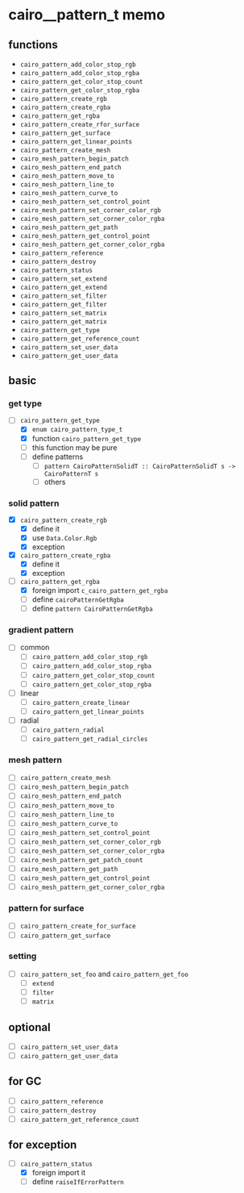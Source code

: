 cairo\__pattern\_t memo
========================

functions
---------

* `cairo_pattern_add_color_stop_rgb`
* `cairo_pattern_add_color_stop_rgba`
* `cairo_pattern_get_color_stop_count`
* `cairo_pattern_get_color_stop_rgba`
* `cairo_pattern_create_rgb`
* `cairo_pattern_create_rgba`
* `cairo_pattern_get_rgba`
* `cairo_pattern_create_rfor_surface`
* `cairo_pattern_get_surface`
* `cairo_pattern_get_linear_points`
* `cairo_pattern_create_mesh`
* `cairo_mesh_pattern_begin_patch`
* `cairo_mesh_pattern_end_patch`
* `cairo_mesh_pattern_move_to`
* `cairo_mesh_pattern_line_to`
* `cairo_mesh_pattern_curve_to`
* `cairo_mesh_pattern_set_control_point`
* `cairo_mesh_pattern_set_corner_color_rgb`
* `cairo_mesh_pattern_set_corner_color_rgba`
* `cairo_mesh_pattern_get_path`
* `cairo_mesh_pattern_get_control_point`
* `cairo_mesh_pattern_get_corner_color_rgba`
* `cairo_pattern_reference`
* `cairo_pattern_destroy`
* `cairo_pattern_status`
* `cairo_pattern_set_extend`
* `cairo_pattern_get_extend`
* `cairo_pattern_set_filter`
* `cairo_pattern_get_filter`
* `cairo_pattern_set_matrix`
* `cairo_pattern_get_matrix`
* `cairo_pattern_get_type`
* `cairo_pattern_get_reference_count`
* `cairo_pattern_set_user_data`
* `cairo_pattern_get_user_data`

basic
-----

### get type

* [ ] `cairo_pattern_get_type`
	+ [x] `enum cairo_pattern_type_t`
	+ [x] function `cairo_pattern_get_type`
	+ [ ] this function may be pure
	+ [ ] define patterns
		- [ ] `pattern CairoPatternSolidT :: CairoPatternSolidT s -> CairoPatternT s`
		- [ ] others

### solid pattern

* [x] `cairo_pattern_create_rgb`
	+ [x] define it
	+ [x] use `Data.Color.Rgb`
	+ [x] exception
* [x] `cairo_pattern_create_rgba`
	+ [x] define it
	+ [x] exception
* [ ] `cairo_pattern_get_rgba`
	+ [x] foreign import `c_cairo_pattern_get_rgba`
	+ [ ] define `cairoPatternGetRgba`
	+ [ ] define `pattern CairoPatternGetRgba`

### gradient pattern

* [ ] common
	+ [ ] `cairo_pattern_add_color_stop_rgb`
	+ [ ] `cairo_pattern_add_color_stop_rgba`
	+ [ ] `cairo_pattern_get_color_stop_count`
	+ [ ] `cairo_pattern_get_color_stop_rgba`
* [ ] linear
	+ [ ] `cairo_pattern_create_linear`
	+ [ ] `cairo_pattern_get_linear_points`
* [ ] radial
	+ [ ] `cairo_pattern_radial`
	+ [ ] `cairo_pattern_get_radial_circles`

### mesh pattern

* [ ] `cairo_pattern_create_mesh`
* [ ] `cairo_mesh_pattern_begin_patch`
* [ ] `cairo_mesh_pattern_end_patch`
* [ ] `cairo_mesh_pattern_move_to`
* [ ] `cairo_mesh_pattern_line_to`
* [ ] `cairo_mesh_pattern_curve_to`
* [ ] `cairo_mesh_pattern_set_control_point`
* [ ] `cairo_mesh_pattern_set_corner_color_rgb`
* [ ] `cairo_mesh_pattern_set_corner_color_rgba`
* [ ] `cairo_mesh_pattern_get_patch_count`
* [ ] `cairo_mesh_pattern_get_path`
* [ ] `cairo_mesh_pattern_get_control_point`
* [ ] `cairo_mesh_pattern_get_corner_color_rgba`

### pattern for surface

* [ ] `cairo_pattern_create_for_surface`
* [ ] `cairo_pattern_get_surface`

### setting

* [ ] `cairo_pattern_set_foo` and `cairo_pattern_get_foo`
	+ [ ] `extend`
	+ [ ] `filter`
	+ [ ] `matrix`

optional
--------

* [ ] `cairo_pattern_set_user_data`
* [ ] `cairo_pattern_get_user_data`

for GC
------

* [ ] `cairo_pattern_reference`
* [ ] `cairo_pattern_destroy`
* [ ] `cairo_pattern_get_reference_count`

for exception
-------------

* [ ] `cairo_pattern_status`
	+ [x] foreign import it
	+ [ ] define `raiseIfErrorPattern`
